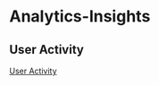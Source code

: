 # Analytics-Insights
## User Activity
[User Activity](https://github.com/oscarmmv/Analytics-Insights/blob/main/heatmap/demo/useractivity.js)
